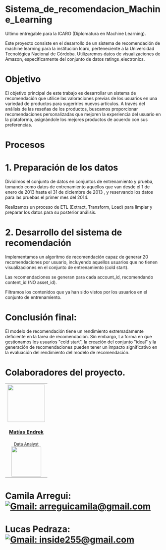 # Sistema_de_recomendacion_Machine_Learning

Ultimo entregable para la ICARO (Diplomatura en Machine Learning).


Este proyecto consiste en el desarrollo de un sistema de recomendación de machine learning para la institución Icaro, perteneciente a la Universidad Tecnológica Nacional de Córdoba. Utilizaremos datos de visualizaciones de Amazon, específicamente del conjunto de datos ratings_electronics. 

# Objetivo 

El objetivo principal de este trabajo es desarrollar un sistema de recomendación que utilice las valoraciones previas de los usuarios en una variedad de productos para sugerirles nuevos artículos. A través del análisis de las reseñas de los productos, buscamos proporcionar recomendaciones personalizadas que mejoren la experiencia del usuario en la plataforma, asignándole los mejores productos de acuerdo con sus preferencias. 

# Procesos 

# 1. Preparación de los datos 

Dividimos el conjunto de datos en conjuntos de entrenamiento y prueba, tomando como datos de entrenamiento aquellos que van desde el 1 de enero de 2013 hasta el 31 de diciembre de 2013 , y reservando los datos para las pruebas el primer mes del 2014.


Realizamos un proceso de ETL (Extract, Transform, Load) para limpiar y preparar los datos para su posterior análisis. 

# 2. Desarrollo del sistema de recomendación 

Implementamos un algoritmo de recomendación capaz de generar 20 recomendaciones por usuario, incluyendo aquellos usuarios que no tienen visualizaciones en el conjunto de entrenamiento (cold start). 

Las recomendaciones se generan para cada account_id, recomendando content_id (NO asset_id). 

Filtramos los contenidos que ya han sido vistos por los usuarios en el conjunto de entrenamiento. 


# Conclusión final: 

El modelo de recomendación tiene un rendimiento extremadamente deficiente en la tarea de recomendación. Sin embargo, La forma en que gestionamos los usuarios "cold start", la creación del conjunto "ideal" y la generación de recomendaciones pueden tener un impacto significativo en la evaluación del rendimiento del modelo de recomendación.


# Colaboradores del proyecto.

<table>
  <tr>
    <td align='center'>
      <div>
        <a href="https://github.com/EndrekMatias" target="_blank" rel="author">
          <img width="120" src="https://avatars.githubusercontent.com/u/108310078?v=4"/>
        </a>
        <div>
          <a href="https://github.com/EndrekMatias" target="_blank" rel="author">
            <h4>Matías Endrek</h4>
            <small>Data Analyst</small>
          </a>
        </div>
        <div>
          <a href="https://github.com/EndrekMatias" target="_blank">
            <img style='width:6rem' src="https://github.com/Briantahiel/Fintech/assets/72633519/fdbb64fe-676d-4c83-965f-11835c532333"/>
          </a>
        </div>
      </div>
    </td>
  </tr>
</table>

# Camila Arregui: [![Gmail: arreguicamila@gmail.com](https://img.shields.io/badge/Gmail-arreguicamila@gmail.com-red)](mailto:arreguicamila@gmail.com)


# Lucas Pedraza: [![Gmail: inside255@gmail.com](https://img.shields.io/badge/Gmail-inside255@gmail.com-red)](mailto:inside255@gmail.com)






